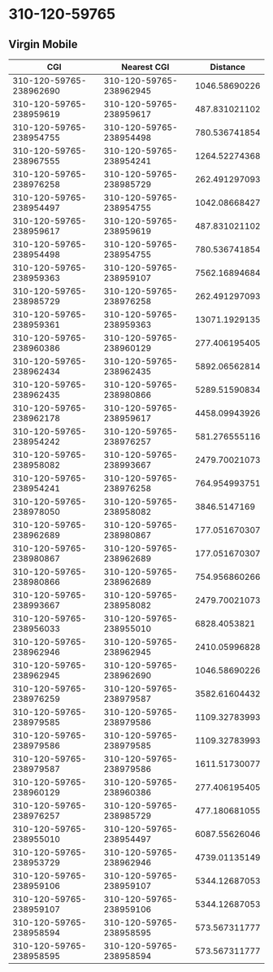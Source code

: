 # 310-120-59765
## Virgin Mobile


| CGI | Nearest CGI | Distance |
|-----|-------------|----------|
| 310-120-59765-238962690 | 310-120-59765-238962945 | 1046.58690226 |
| 310-120-59765-238959619 | 310-120-59765-238959617 | 487.831021102 |
| 310-120-59765-238954755 | 310-120-59765-238954498 | 780.536741854 |
| 310-120-59765-238967555 | 310-120-59765-238954241 | 1264.52274368 |
| 310-120-59765-238976258 | 310-120-59765-238985729 | 262.491297093 |
| 310-120-59765-238954497 | 310-120-59765-238954755 | 1042.08668427 |
| 310-120-59765-238959617 | 310-120-59765-238959619 | 487.831021102 |
| 310-120-59765-238954498 | 310-120-59765-238954755 | 780.536741854 |
| 310-120-59765-238959363 | 310-120-59765-238959107 | 7562.16894684 |
| 310-120-59765-238985729 | 310-120-59765-238976258 | 262.491297093 |
| 310-120-59765-238959361 | 310-120-59765-238959363 | 13071.1929135 |
| 310-120-59765-238960386 | 310-120-59765-238960129 | 277.406195405 |
| 310-120-59765-238962434 | 310-120-59765-238962435 | 5892.06562814 |
| 310-120-59765-238962435 | 310-120-59765-238980866 | 5289.51590834 |
| 310-120-59765-238962178 | 310-120-59765-238959617 | 4458.09943926 |
| 310-120-59765-238954242 | 310-120-59765-238976257 | 581.276555116 |
| 310-120-59765-238958082 | 310-120-59765-238993667 | 2479.70021073 |
| 310-120-59765-238954241 | 310-120-59765-238976258 | 764.954993751 |
| 310-120-59765-238978050 | 310-120-59765-238958082 | 3846.5147169 |
| 310-120-59765-238962689 | 310-120-59765-238980867 | 177.051670307 |
| 310-120-59765-238980867 | 310-120-59765-238962689 | 177.051670307 |
| 310-120-59765-238980866 | 310-120-59765-238962689 | 754.956860266 |
| 310-120-59765-238993667 | 310-120-59765-238958082 | 2479.70021073 |
| 310-120-59765-238956033 | 310-120-59765-238955010 | 6828.4053821 |
| 310-120-59765-238962946 | 310-120-59765-238962945 | 2410.05996828 |
| 310-120-59765-238962945 | 310-120-59765-238962690 | 1046.58690226 |
| 310-120-59765-238976259 | 310-120-59765-238979587 | 3582.61604432 |
| 310-120-59765-238979585 | 310-120-59765-238979586 | 1109.32783993 |
| 310-120-59765-238979586 | 310-120-59765-238979585 | 1109.32783993 |
| 310-120-59765-238979587 | 310-120-59765-238979586 | 1611.51730077 |
| 310-120-59765-238960129 | 310-120-59765-238960386 | 277.406195405 |
| 310-120-59765-238976257 | 310-120-59765-238985729 | 477.180681055 |
| 310-120-59765-238955010 | 310-120-59765-238954497 | 6087.55626046 |
| 310-120-59765-238953729 | 310-120-59765-238962946 | 4739.01135149 |
| 310-120-59765-238959106 | 310-120-59765-238959107 | 5344.12687053 |
| 310-120-59765-238959107 | 310-120-59765-238959106 | 5344.12687053 |
| 310-120-59765-238958594 | 310-120-59765-238958595 | 573.567311777 |
| 310-120-59765-238958595 | 310-120-59765-238958594 | 573.567311777 |
